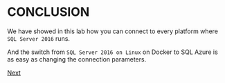 # CONCLUSION

We have showed in this lab how you can connect to every platform where
``SQL Server 2016`` runs.

And the switch from ``SQL Server 2016 on Linux`` on Docker to SQL Azure is as easy
as changing the connection parameters.

<a href="..\README.md">Next</a>
